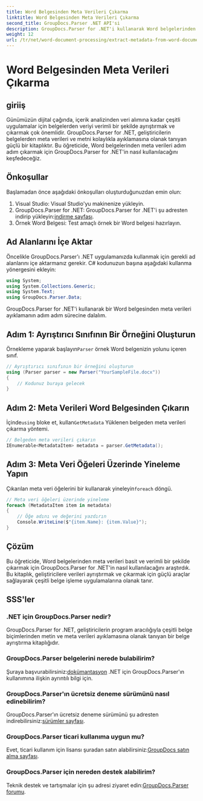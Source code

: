 ```yaml
---
title: Word Belgesinden Meta Verileri Çıkarma
linktitle: Word Belgesinden Meta Verileri Çıkarma
second_title: GroupDocs.Parser .NET API'si
description: GroupDocs.Parser for .NET'i kullanarak Word belgelerinden meta verileri nasıl çıkaracağınızı öğrenin. Belge bilgilerini ayrıştırmak ve almak için kolay adımlar.
weight: 12
url: /tr/net/word-document-processing/extract-metadata-from-word-document/
---
```


# Word Belgesinden Meta Verileri Çıkarma

## giriiş
Günümüzün dijital çağında, içerik analizinden veri alımına kadar çeşitli uygulamalar için belgelerden veriyi verimli bir şekilde ayrıştırmak ve çıkarmak çok önemlidir. GroupDocs.Parser for .NET, geliştiricilerin belgelerden meta verileri ve metni kolaylıkla ayıklamasına olanak tanıyan güçlü bir kitaplıktır. Bu öğreticide, Word belgelerinden meta verileri adım adım çıkarmak için GroupDocs.Parser for .NET'in nasıl kullanılacağını keşfedeceğiz.
## Önkoşullar
Başlamadan önce aşağıdaki önkoşulları oluşturduğunuzdan emin olun:
1. Visual Studio: Visual Studio'yu makinenize yükleyin.
2.  GroupDocs.Parser for .NET: GroupDocs.Parser for .NET'i şu adresten indirip yükleyin:[indirme sayfası](https://releases.groupdocs.com/parser/net/).
3. Örnek Word Belgesi: Test amaçlı örnek bir Word belgesi hazırlayın.
## Ad Alanlarını İçe Aktar
Öncelikle GroupDocs.Parser'ı .NET uygulamanızda kullanmak için gerekli ad alanlarını içe aktarmanız gerekir. C# kodunuzun başına aşağıdaki kullanma yönergesini ekleyin:
```csharp
using System;
using System.Collections.Generic;
using System.Text;
using GroupDocs.Parser.Data;
```
GroupDocs.Parser for .NET'i kullanarak bir Word belgesinden meta verileri ayıklamanın adım adım sürecine dalalım.
## Adım 1: Ayrıştırıcı Sınıfının Bir Örneğini Oluşturun
 Örnekleme yaparak başlayın`Parser` örnek Word belgenizin yolunu içeren sınıf.
```csharp
// Ayrıştırıcı sınıfının bir örneğini oluşturun
using (Parser parser = new Parser("YourSampleFile.docx"))
{
    // Kodunuz buraya gelecek
}
```
## Adım 2: Meta Verileri Word Belgesinden Çıkarın
 İçinde`using` bloke et, kullan`GetMetadata` Yüklenen belgeden meta verileri çıkarma yöntemi.
```csharp
// Belgeden meta verileri çıkarın
IEnumerable<MetadataItem> metadata = parser.GetMetadata();
```
## Adım 3: Meta Veri Öğeleri Üzerinde Yineleme Yapın
 Çıkarılan meta veri öğelerini bir kullanarak yineleyin`foreach` döngü.
```csharp
// Meta veri öğeleri üzerinde yineleme
foreach (MetadataItem item in metadata)
{
    // Öğe adını ve değerini yazdırın
    Console.WriteLine($"{item.Name}: {item.Value}");
}
```
## Çözüm
Bu öğreticide, Word belgelerinden meta verileri basit ve verimli bir şekilde çıkarmak için GroupDocs.Parser for .NET'in nasıl kullanılacağını araştırdık. Bu kitaplık, geliştiricilere verileri ayrıştırmak ve çıkarmak için güçlü araçlar sağlayarak çeşitli belge işleme uygulamalarına olanak tanır.

## SSS'ler
### .NET için GroupDocs.Parser nedir?
GroupDocs.Parser for .NET, geliştiricilerin program aracılığıyla çeşitli belge biçimlerinden metin ve meta verileri ayıklamasına olanak tanıyan bir belge ayrıştırma kitaplığıdır.
### GroupDocs.Parser belgelerini nerede bulabilirim?
 Şuraya başvurabilirsiniz:[dokümantasyon](https://tutorials.groupdocs.com/parser/net/) .NET için GroupDocs.Parser'ın kullanımına ilişkin ayrıntılı bilgi için.
### GroupDocs.Parser'ın ücretsiz deneme sürümünü nasıl edinebilirim?
 GroupDocs.Parser'ın ücretsiz deneme sürümünü şu adresten indirebilirsiniz:[sürümler sayfası](https://releases.groupdocs.com/).
### GroupDocs.Parser ticari kullanıma uygun mu?
 Evet, ticari kullanım için lisansı şuradan satın alabilirsiniz:[GroupDocs satın alma sayfası](https://purchase.groupdocs.com/buy).
### GroupDocs.Parser için nereden destek alabilirim?
 Teknik destek ve tartışmalar için şu adresi ziyaret edin:[GroupDocs.Parser forumu](https://forum.groupdocs.com/c/parser/17).